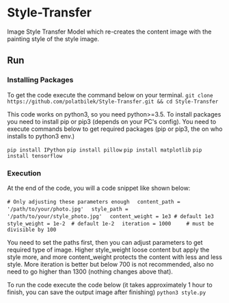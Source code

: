 # Style-Transfer
Image Style Transfer Model which re-creates the content image with the painting style of the style image.

## Run
### Installing Packages
To get the code execute the command below on your terminal.
`git clone https://github.com/polatbilek/Style-Transfer.git && cd Style-Transfer`

This code works on python3, so you need python>=3.5.
To install packages you need to install pip or pip3 (depends on your PC's config).
You need to execute commands below to get required packages (pip or pip3, the on who installs to python3 env.)

`pip install IPython`
`pip install pillow`
`pip install matplotlib`
`pip install tensorflow`

### Execution
At the end of the code, you will a code snippet like shown below:

`# Only adjusting these parameters enough`
`  content_path = '/path/to/your/photo.jpg'`
`  style_path = '/path/to/your/style_photo.jpg'`
`  content_weight = 1e3 # default 1e3`
`  style_weight = 1e-2  # default 1e-2`
`  iteration = 1000     # must be divisible by 100`
  
You need to set the paths first, then you can adjust parameters to get required type of image. Higher style_weight loose content but apply the style more, and more content_weight protects the content with less and less style. More iteration is better but below 700 is not recommended, also no need to go higher than 1300 (nothing changes above that).

To run the code execute the code below (it takes approximately 1 hour to finish, you can save the output image after finishing)
`python3 style.py`
